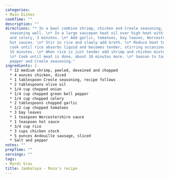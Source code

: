 ```yaml
---
categories:
- Main Dishes
cookTime: ""
description: ""
directions: "* In a bowl combine shrimp, chicken and Creole seasoning, and work in
  seasoning well. \n* In a large saucepan heat oil over high heat with onion, pepper
  and celery, 3 minutes. \n* Add garlic, tomatoes, bay leaves, Worcestershire and
  hot sauces. \n* Stir in rice and slowly add broth. \n* Reduce heat to medium and
  cook until rice absorbs liquid and becomes tender, stirring occasionally, about
  15 minutes. \n* When rice is just tender add shrimp and chicken mixture and sausage.
  \n* Cook until meat is done, about 10 minutes more. \n* Season to taste with salt,
  pepper and Creole seasoning."
ingredients: |-
  * 12 medium shrimp, peeled, deveined and chopped
  * 4 ounces chicken, diced
  * 1 tablespoon Creole seasoning, recipe follows
  * 2 tablespoons olive oil
  * 1/4 cup chopped onion
  * 1/4 cup chopped green bell pepper
  * 1/4 cup chopped celery
  * 2 tablespoons chopped garlic
  * 1/2 cup chopped tomatoes
  * 3 bay leaves
  * 1 teaspoon Worcestershire sauce
  * 1 teaspoon hot sauce
  * 3/4 cup rice
  * 3 cups chicken stock
  * 5 ounces Andouille sausage, sliced
  * Salt and pepper
notes: ""
prepTime: ""
servings: ""
tags:
- Mardi Gras
title: Jambalaya - Rosa's recipe
---
```

